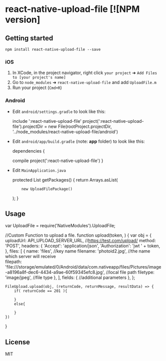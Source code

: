 # react-native-upload-file  [![NPM version]
## Getting started

`npm install react-native-upload-file --save`

### iOS
1. In XCode, in the project navigator, right click `your project` ➜ `Add Files to [your project's name]`
2. Go to `node_modules` ➜ `react-native-upload-file` and add `UploadFile.m`
3. Run your project (`Cmd+R`)

### Android

* Edit `android/settings.gradle` to look like this:

  include ':react-native-upload-file'
  project(':react-native-upload-file').projectDir = new File(rootProject.projectDir, '../node_modules/react-native-upload-file/android')

* Edit `android/app/build.gradle` (note: **app** folder) to look like this: 

  dependencies {

    compile project(':react-native-upload-file')
  }

* Edit `MainApplication.java`

  protected List<ReactPackage> getPackages() {
    return Arrays.<ReactPackage>asList(

          new UploadFilePackage()
    );
  }

## Usage

  var UploadFile = require('NativeModules').UploadFile;

  //Custom Function to upload a file.
  function upload(token, ) {
    var obj = {
        uploadUrl: API_UPLOAD_SERVER_URL, //https://test.com/upload/
        method: 'POST', 
        headers: {
          'Accept': 'application/json',
          'Authorization': 'jwt ' + token,
        },
        files: [
          {
            name: 'files', //key name
            filename: 'photoid2.jpg', //the name which server will receive  
            filepath: 'file:///storage/emulated/0/Android/data/com.nativeapp/files/Pictures/image-a8196a8f-dec6-4434-a9ae-60f59345efc8.jpg', //local file path
            filetype: 'image/jpeg', //file type
          },
        ],
        fields: { //additional parameters
        },
    };

    FileUpload.upload(obj, (returnCode, returnMessage, resultData) => {
        if( returnCode == 201 ){

        }
        else{
          
        }
    })
  }

## License

MIT

